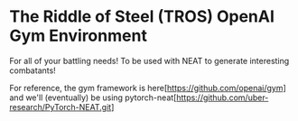# The Riddle of Steel (TROS) OpenAI Gym Environment

For all of your battling needs! To be used with NEAT to generate interesting combatants!

For reference, the gym framework is here[https://github.com/openai/gym] and we'll (eventually) be using pytorch-neat[https://github.com/uber-research/PyTorch-NEAT.git]

